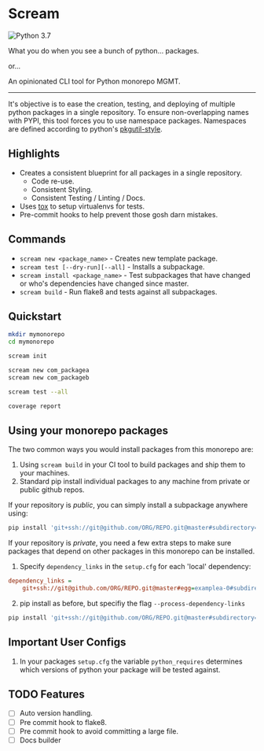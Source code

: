 # Scream
![Python 3.7](https://img.shields.io/badge/python-3.7-blue.svg)

What you do when you see a bunch of python... packages.

or...

An opinionated CLI tool for Python monorepo MGMT.

---

It's objective is to ease the creation, testing, and deploying of multiple python packages in a single repository. 
To ensure non-overlapping names with PYPI, this tool forces you to use namespace packages.
Namespaces are defined according to python's [pkgutil-style](https://packaging.python.org/guides/packaging-namespace-packages/#pkgutil-style-namespace-packages).

## Highlights

- Creates a consistent blueprint for all packages in a single repository.
    - Code re-use.
    - Consistent Styling.
    - Consistent Testing / Linting / Docs.
- Uses [tox](https://tox.readthedocs.io/en/latest/) to setup virtualenvs for tests.
- Pre-commit hooks to help prevent those gosh darn mistakes.


## Commands

* `scream new <package_name>` - Creates new template package. 
* `scream test [--dry-run][--all]` - Installs a subpackage.
* `scream install <package_name>` - Test subpackages that have changed or who's dependencies have changed since master.
* `scream build` - Run flake8 and tests against all subpackages.

## Quickstart
```bash
mkdir mymonorepo
cd mymonorepo

scream init

scream new com_packagea
scream new com_packageb

scream test --all

coverage report
```

## Using your monorepo packages
The two common ways you would install packages from this monorepo are:

1. Using `scream build` in your CI tool to build packages and ship them to your machines.
2. Standard pip install individual packages to any machine from private or public github repos.

If your repository is *public*, you can simply install a subpackage anywhere using:
```bash
pip install 'git+ssh://git@github.com/ORG/REPO.git@master#subdirectory=examplea'
```

If your repository is *private*, 
you need a few extra steps to make sure packages that depend on other packages in this monorepo can be installed.

1. Specify `dependency_links` in the `setup.cfg` for each 'local' dependency:
```ini
dependency_links =
    git+ssh://git@github.com/ORG/REPO.git@master#egg=examplea-0#subdirectory=subpackages/examplea
```
2. pip install as before, but specifiy the flag `--process-dependency-links`
```bash
pip install 'git+ssh://git@github.com/ORG/REPO.git@master#subdirectory=examplea' --process-dependency-links
```

## Important User Configs
1. In your packages `setup.cfg` the variable `python_requires` 
determines which versions of python your package will be tested against.


## TODO Features

- [ ] Auto version handling.
- [ ] Pre commit hook to flake8.
- [ ] Pre commit hook to avoid committing a large file.
- [ ] Docs builder